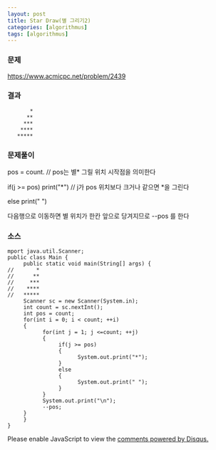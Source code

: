 ```yaml
---
layout: post
title: Star Draw(별 그리기2)
categories: [algorithmus]
tags: [algorithmus]
---
```


### 문제

https://www.acmicpc.net/problem/2439

### 결과

~~~
       *
      **
     ***
    ****
   *****
~~~

### 문제풀이

pos = count.				// pos는 별* 그릴 위치 시작점을 의미한다

if(j >= pos) print("*")    // j가 pos 위치보다 크거나 같으면 *을 그린다

else print(" ")

다음행으로 이동하면 별 위치가 한칸 앞으로 당겨지므로 --pos 를 한다

### 소스

~~~
mport java.util.Scanner;
public class Main {
     public static void main(String[] args) {         
//       *
//      **
//     ***
//    ****
//   *****
     Scanner sc = new Scanner(System.in);
     int count = sc.nextInt();
     int pos = count;
     for(int i = 0; i < count; ++i)
     {
           for(int j = 1; j <=count; ++j)
           {
                if(j >= pos)
                {
                      System.out.print("*");
                }
                else
                {
                      System.out.print(" ");
                }
           }
           System.out.print("\n");
           --pos;
     }
     }
}
~~~
<div id="disqus_thread"></div>
<script>

/**
*  RECOMMENDED CONFIGURATION VARIABLES: EDIT AND UNCOMMENT THE SECTION BELOW TO INSERT DYNAMIC VALUES FROM YOUR PLATFORM OR CMS.
*  LEARN WHY DEFINING THESE VARIABLES IS IMPORTANT: https://disqus.com/admin/universalcode/#configuration-variables*/
/*
var disqus_config = function () {
this.page.url = PAGE_URL;  // Replace PAGE_URL with your page's canonical URL variable
this.page.identifier = PAGE_IDENTIFIER; // Replace PAGE_IDENTIFIER with your page's unique identifier variable
};
*/
(function() { // DON'T EDIT BELOW THIS LINE
var d = document, s = d.createElement('script');
s.src = 'https://parkwonhui.disqus.com/embed.js';
s.setAttribute('data-timestamp', +new Date());
(d.head || d.body).appendChild(s);
})();
</script>
<noscript>Please enable JavaScript to view the <a href="https://disqus.com/?ref_noscript">comments powered by Disqus.</a></noscript>
                            